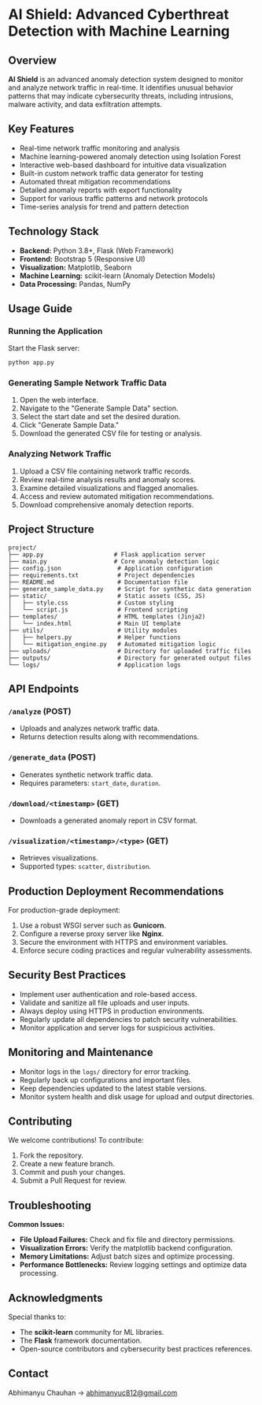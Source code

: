 # **AI Shield: Advanced Cyberthreat Detection with Machine Learning**

## **Overview**
**AI Shield** is an advanced anomaly detection system designed to monitor and analyze network traffic in real-time. It identifies unusual behavior patterns that may indicate cybersecurity threats, including intrusions, malware activity, and data exfiltration attempts.

## **Key Features**
- Real-time network traffic monitoring and analysis
- Machine learning-powered anomaly detection using Isolation Forest
- Interactive web-based dashboard for intuitive data visualization
- Built-in custom network traffic data generator for testing
- Automated threat mitigation recommendations
- Detailed anomaly reports with export functionality
- Support for various traffic patterns and network protocols
- Time-series analysis for trend and pattern detection

## **Technology Stack**
- **Backend:** Python 3.8+, Flask (Web Framework)
- **Frontend:** Bootstrap 5 (Responsive UI)
- **Visualization:** Matplotlib, Seaborn
- **Machine Learning:** scikit-learn (Anomaly Detection Models)
- **Data Processing:** Pandas, NumPy

## **Usage Guide**

### Running the Application
Start the Flask server:
```bash
python app.py
```

### Generating Sample Network Traffic Data
1. Open the web interface.
2. Navigate to the "Generate Sample Data" section.
3. Select the start date and set the desired duration.
4. Click "Generate Sample Data."
5. Download the generated CSV file for testing or analysis.

### Analyzing Network Traffic
1. Upload a CSV file containing network traffic records.
2. Review real-time analysis results and anomaly scores.
3. Examine detailed visualizations and flagged anomalies.
4. Access and review automated mitigation recommendations.
5. Download comprehensive anomaly detection reports.

## **Project Structure**
```
project/
├── app.py                    # Flask application server
├── main.py                   # Core anomaly detection logic
├── config.json                # Application configuration
├── requirements.txt           # Project dependencies
├── README.md                  # Documentation file
├── generate_sample_data.py    # Script for synthetic data generation
├── static/                    # Static assets (CSS, JS)
│   ├── style.css              # Custom styling
│   └── script.js              # Frontend scripting
├── templates/                 # HTML templates (Jinja2)
│   └── index.html             # Main UI template
├── utils/                     # Utility modules
│   ├── helpers.py             # Helper functions
│   └── mitigation_engine.py   # Automated mitigation logic
├── uploads/                   # Directory for uploaded traffic files
├── outputs/                   # Directory for generated output files
└── logs/                      # Application logs
```

## **API Endpoints**

### `/analyze` (POST)
- Uploads and analyzes network traffic data.
- Returns detection results along with recommendations.

### `/generate_data` (POST)
- Generates synthetic network traffic data.
- Requires parameters: `start_date`, `duration`.

### `/download/<timestamp>` (GET)
- Downloads a generated anomaly report in CSV format.

### `/visualization/<timestamp>/<type>` (GET)
- Retrieves visualizations.
- Supported types: `scatter`, `distribution`.

## **Production Deployment Recommendations**
For production-grade deployment:
1. Use a robust WSGI server such as **Gunicorn**.
2. Configure a reverse proxy server like **Nginx**.
3. Secure the environment with HTTPS and environment variables.
4. Enforce secure coding practices and regular vulnerability assessments.

## **Security Best Practices**
- Implement user authentication and role-based access.
- Validate and sanitize all file uploads and user inputs.
- Always deploy using HTTPS in production environments.
- Regularly update all dependencies to patch security vulnerabilities.
- Monitor application and server logs for suspicious activities.

## **Monitoring and Maintenance**
- Monitor logs in the `logs/` directory for error tracking.
- Regularly back up configurations and important files.
- Keep dependencies updated to the latest stable versions.
- Monitor system health and disk usage for upload and output directories.

## **Contributing**
We welcome contributions! To contribute:
1. Fork the repository.
2. Create a new feature branch.
3. Commit and push your changes.
4. Submit a Pull Request for review.

## **Troubleshooting**
**Common Issues:**
- **File Upload Failures:** Check and fix file and directory permissions.
- **Visualization Errors:** Verify the matplotlib backend configuration.
- **Memory Limitations:** Adjust batch sizes and optimize processing.
- **Performance Bottlenecks:** Review logging settings and optimize data processing.

## **Acknowledgments**
Special thanks to:
- The **scikit-learn** community for ML libraries.
- The **Flask** framework documentation.
- Open-source contributors and cybersecurity best practices references.

## **Contact**
Abhimanyu Chauhan -> abhimanyuc812@gmail.com
